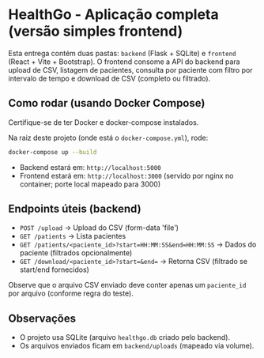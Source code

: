 # HealthGo - Aplicação completa (versão simples frontend)

Esta entrega contém duas pastas: `backend` (Flask + SQLite) e `frontend` (React + Vite + Bootstrap).
O frontend consome a API do backend para upload de CSV, listagem de pacientes, consulta por paciente
com filtro por intervalo de tempo e download de CSV (completo ou filtrado).

## Como rodar (usando Docker Compose)

Certifique-se de ter Docker e docker-compose instalados.

Na raiz deste projeto (onde está o `docker-compose.yml`), rode:
```bash
docker-compose up --build
```

- Backend estará em: `http://localhost:5000`
- Frontend estará em: `http://localhost:3000` (servido por nginx no container; porte local mapeado para 3000)

## Endpoints úteis (backend)
- `POST /upload` -> Upload do CSV (form-data 'file')
- `GET /patients` -> Lista pacientes
- `GET /patients/<paciente_id>?start=HH:MM:SS&end=HH:MM:SS` -> Dados do paciente (filtrados opcionalmente)
- `GET /download/<paciente_id>?start=&end=` -> Retorna CSV (filtrado se start/end fornecidos)

Observe que o arquivo CSV enviado deve conter apenas um `paciente_id` por arquivo (conforme regra do teste).

## Observações
- O projeto usa SQLite (arquivo `healthgo.db` criado pelo backend).
- Os arquivos enviados ficam em `backend/uploads` (mapeado via volume).
